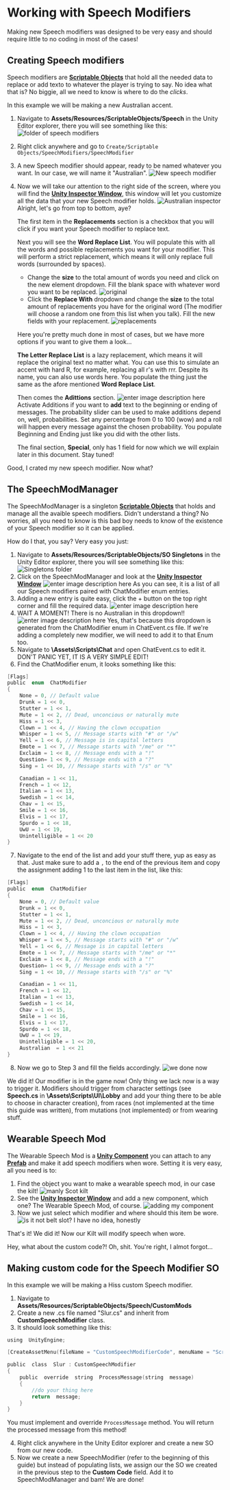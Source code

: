 ﻿
# Working with Speech Modifiers

  Making new Speech modifiers was designed to be very easy and should require little to no coding in most of the cases!
  
## Creating Speech modifiers
Speech modifiers are [**Scriptable Objects**](https://docs.unity3d.com/Manual/class-ScriptableObject.html) that hold all the needed data to replace or add texto to whatever the player is trying to say. No idea what that is? No biggie, all we need to know is where to do the *clicks*.

In this example we will be making a new Australian accent.

1. Navigate to **Assets/Resources/ScriptableObjects/Speech** in the Unity Editor explorer, there you will see something like this:
![folder of speech modifiers](https://i.imgur.com/3uCx3La.png)
2. Right click anywhere and go to `Create/Scriptable Objects/SpeechModifiers/SpeechModifier`
3. A new Speech modifier should appear, ready to be named whatever you want. In our case, we will name it "Australian".
![New speech modifier](https://i.imgur.com/UG091Lz.png)
4. Now we will take our attention to the right side of the screen, where you will find the [**Unity Inspector Window**](https://docs.unity3d.com/Manual/UsingTheInspector.html), this window will let you customize all the data that your new Speech modifier holds.
![Australian inspector](https://i.imgur.com/hZGsFgA.png)
Alright, let's go from top to bottom, aye? 

	The first item in the **Replacements** section is a checkbox that you will click if you want your Speech modifier to replace text. 
	
	Next you will see the **Word Replace List**. You will populate this with all the words and possible replacements you want for your modifier.  This will perform a strict replacement, which means it will only replace full words (surrounded by spaces). 
	- Change the **size** to the total amount of words you need and click on the new element dropdown.  Fill the blank space with whatever word you want to be replaced.
	![original](https://i.imgur.com/EFLUbsC.png)
	- Click the **Replace With** dropdown and change the **size** to the total amount of replacements you have for the original word (The modifier will choose a random one from this list when you talk). Fill the new fields with your replacement.
	![replacements](https://i.imgur.com/tYEBlFU.png)

	Here you're pretty much done in most of cases, but we have more options if you want to give them a look...

	**The Letter Replace List** is a lazy replacement, which means it will replace the original text no matter what. You can use this to simulate an accent with hard R, for example, replacing all r's with rrr. Despite its name, you can also use words here. You populate the thing just the same as the afore mentioned **Word Replace List**.	
	
	Then comes the **Adittions** section. 
	![enter image description here](https://i.imgur.com/cv1lIIL.png)
	Activate Additions if you want to **add** text to the beginning or ending of messages. The probability slider can be used to make additions depend on, well, probabilities. Set any percentage from 0 to 100 (wow) and a roll will happen every message against the chosen probability.
	You populate Beginning and Ending just like you did with the other lists.

	The final section, **Special**, only has 1 field for now which we will explain later in this document. Stay tuned!

Good, I crated my new speech modifier. Now what?

## The SpeechModManager
The SpeechModManager is a singleton [**Scriptable Objects**](https://docs.unity3d.com/Manual/class-ScriptableObject.html) that holds and manage all the avaible speech modifiers. Didn't understand a thing? No worries, all you need to know is this bad boy needs to know of the existence of your Speech modifier so it can be applied.
  
How do I that, you say? Very easy you just:
1. Navigate to **Assets/Resources/ScriptableObjects/SO Singletons** in the Unity Editor explorer, there you will see something like this:
	![Singletons folder](https://i.imgur.com/8ub5voc.png)
2. Click on the SpeechModManager and look at the [**Unity Inspector 	Window**](https://docs.unity3d.com/Manual/UsingTheInspector.html)
![enter image description here](https://i.imgur.com/Ew3kb1S.png)
As you can see, it is a list of all our Speech modifiers paired with ChatModifier enum entries. 
3. Adding a new entry is quite easy, click the + button on the top right corner and fill the required data.
	![enter image description here](https://i.imgur.com/0BxwVCA.png)
4. WAIT A MOMENT! There is no Australian in this dropdown!!![enter image description here](https://i.imgur.com/PrJtsQZ.png)
Yes, that's because this dropdown is generated from the ChatModifier enum in ChatEvent.cs file. If we're adding a completely new modifier, we will need to add it to that Enum too.
5. Navigate to **\Assets\Scripts\Chat** and open ChatEvent.cs to edit it. DON'T PANIC YET, IT IS A VERY SIMPLE EDIT!
6. Find the ChatModifier enum, it looks something like this:

```c
[Flags]
public  enum  ChatModifier
{
	None = 0, // Default value
	Drunk = 1 << 0,
	Stutter = 1 << 1,
	Mute = 1 << 2, // Dead, unconcious or naturally mute
	Hiss = 1 << 3,
	Clown = 1 << 4, // Having the clown occupation
	Whisper = 1 << 5, // Message starts with "#" or "/w"
	Yell = 1 << 6, // Message is in capital letters
	Emote = 1 << 7, // Message starts with "/me" or "*"
	Exclaim = 1 << 8, // Message ends with a "!"
	Question= 1 << 9, // Message ends with a "?"
	Sing = 1 << 10, // Message starts with "/s" or "%"

	Canadian = 1 << 11,
	French = 1 << 12,
	Italian = 1 << 13,
	Swedish = 1 << 14,
	Chav = 1 << 15,
	Smile = 1 << 16,
	Elvis = 1 << 17,
	Spurdo = 1 << 18,
	UwU = 1 << 19,
	Unintelligible = 1 << 20
}
```
7. Navigate to the end of the list and add your stuff there, yup as easy as that. Just make sure to add a `,` to the end of the previous item and copy the assignment adding 1 to the last item in the list, like this:
```c
[Flags]
public  enum  ChatModifier
{
	None = 0, // Default value
	Drunk = 1 << 0,
	Stutter = 1 << 1,
	Mute = 1 << 2, // Dead, unconcious or naturally mute
	Hiss = 1 << 3,
	Clown = 1 << 4, // Having the clown occupation
	Whisper = 1 << 5, // Message starts with "#" or "/w"
	Yell = 1 << 6, // Message is in capital letters
	Emote = 1 << 7, // Message starts with "/me" or "*"
	Exclaim = 1 << 8, // Message ends with a "!"
	Question= 1 << 9, // Message ends with a "?"
	Sing = 1 << 10, // Message starts with "/s" or "%"

	Canadian = 1 << 11,
	French = 1 << 12,
	Italian = 1 << 13,
	Swedish = 1 << 14,
	Chav = 1 << 15,
	Smile = 1 << 16,
	Elvis = 1 << 17,
	Spurdo = 1 << 18,
	UwU = 1 << 19,
	Unintelligible = 1 << 20,
	Australian  = 1 << 21
}
```
8. Now we go to Step 3 and fill the fields accordingly.
![we done now](https://i.imgur.com/znJl12r.png)

We did it! Our modifier is in the game now! Only thing we lack now is a way to trigger it. Modifiers should trigger from character settings (see **Speech.cs** in **\Assets\Scripts\UI\Lobby** and add your thing there to be able to choose in character creation), from races (not implemented at the time this guide was written), from mutations (not implemented) or from wearing stuff. 

## Wearable Speech Mod
The Wearable Speech Mod is a [**Unity Component**](https://docs.unity3d.com/ScriptReference/Component.html) you can attach to any [**Prefab**](https://docs.unity3d.com/Manual/Prefabs.html) and make it add speech modifiers when wore. Setting it is very easy, all you need is to:
1. Find the object you want to make a wearable speech mod, in our case the kilt!
![manly Scot kilt](https://i.imgur.com/1NACwjA.png)
2. See the [**Unity Inspector Window**](https://docs.unity3d.com/Manual/UsingTheInspector.html) and add a new component, which one? The Wearable Speech Mod, of course.
![adding my component](https://i.imgur.com/AS1gpVA.png)
3. Now we just select which modifier and where should this item be wore.
![is it not belt slot? I have no idea, honestly](https://i.imgur.com/OK3DHr8.png)

That's it! We did it! Now our Kilt will modify speech when wore.

Hey, what about the custom code?!
Oh, shit. You're right, I almot forgot...

## Making custom code for the Speech Modifier SO
In this example we will be making a Hiss custom Speech modifier.

1. Navigate to **Assets/Resources/ScriptableObjects/Speech/CustomMods**
2. Create a new .cs file named "Slur.cs" and inherit from **CustomSpeechModifier** class.
3. It should look something like this:
```c
using  UnityEngine;

[CreateAssetMenu(fileName = "CustomSpeechModifierCode", menuName = "ScriptableObjects/SpeechModifiers/Slur")]

public  class  Slur : CustomSpeechModifier
{
	public  override  string  ProcessMessage(string  message)
	{
		//do your thing here
		return  message;
	}
}
```
You must implement and override `ProcessMessage` method. You will return the processed message from this method!

4. Right click anywhere in the Unity Editor explorer and create a new SO from our new code.
5. Now we create a new SpeechModifier (refer to the beginning of this guide) but instead of populating lists, we assign our the SO we created in the previous step to the **Custom Code** field. Add it to SpeechModManager and bam! We are done!
